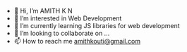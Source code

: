 - 👋 Hi, I’m AMITH K N
- 👀 I’m interested in Web Development
- 🌱 I’m currently learning JS libraries for web development
- 💞️ I’m looking to collaborate on ...
- 📫 How to reach me amithkouti@gmail.com

<!---
AMITH-008/AMITH-008 is a ✨ special ✨ repository because its `README.md` (this file) appears on your GitHub profile.
You can click the Preview link to take a look at your changes.
--->
